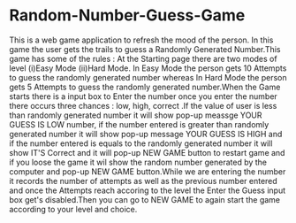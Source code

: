# Random-Number-Guess-Game
This is a web game application to refresh the mood of the person. In this game the user gets the trails to guess a Randomly Generated Number.This game has some of the rules : At the Starting page there are two modes of level (i)Easy Mode (ii)Hard Mode. In Easy Mode the person gets 10 Attempts to guess the randomly generated number whereas In Hard Mode the person gets 5 Attempts to guess the randomly generated number.When the Game starts there is a input box to Enter the number once you enter the number there occurs three chances : low, high, correct .If the value of user is less than randomly generated number it will show pop-up meassge YOUR GUESS IS LOW number, if the number entered is greater than randomly generated number it will show pop-up message YOUR GUESS IS HIGH and if the number entered is equals to the randomly generated number it will show IT'S Correct and it will pop-up NEW GAME button to restart game and if you loose the game it wil show the random number generated by the computer and pop-up NEW GAME button.While we are entering the number it records the number of attempts as well as the previous number entered and once the Attempts reach accoring to the level the Enter the Guess input box get's disabled.Then you can go to NEW GAME to again start the game according to your level and choice.
